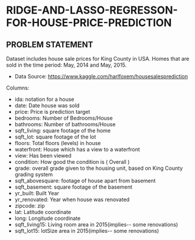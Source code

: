 # RIDGE-AND-LASSO-REGRESSON-FOR-HOUSE-PRICE-PREDICTION

## PROBLEM STATEMENT
Dataset includes house sale prices for King County in USA.
Homes that are sold in the time period: May, 2014 and May, 2015.

- Data Source: https://www.kaggle.com/harlfoxem/housesalesprediction

Columns:

- ida: notation for a house
- date: Date house was sold
- price: Price is prediction target
- bedrooms: Number of Bedrooms/House
- bathrooms: Number of bathrooms/House
- sqft_living: square footage of the home
- sqft_lot: square footage of the lot
- floors: Total floors (levels) in house
- waterfront: House which has a view to a waterfront
- view: Has been viewed
- condition: How good the condition is ( Overall )
- grade: overall grade given to the housing unit, based on King County grading system
- sqft_abovesquare: footage of house apart from basement
- sqft_basement: square footage of the basement
- yr_built: Built Year
- yr_renovated: Year when house was renovated
- zipcode: zip
- lat: Latitude coordinate
- long: Longitude coordinate
- sqft_living15: Living room area in 2015(implies-- some renovations)
- sqft_lot15: lotSize area in 2015(implies-- some renovations)
